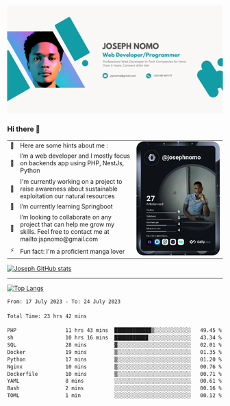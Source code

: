 ![Banner of my profile!](/Joseph_NOMO_NEW.png "Banner")

### Hi there 👋

<!--- | --  | 👋  | Here are some hints about me :                                                                                                 | <td rowspan=6><img src="/devcard.svg" width="400" alt="Joseph NOMO's Dev Card"/></td> |
| --- | --- | ------------------------------------------------------------------------------------------------------------------------------ | ------------------------------------------------------------------------------------- |
| --  | 🔭  | I’m a web developer and I mostly focus on backends app using PHP, NestJs, Python                                               |
| --  | 🦁  | I'm currently working on a project to raise awareness about sustainable exploitation our natural resources                     |
| --  | 🌱  | I’m currently learning Springboot                                                                                              |
| --  | 👯  | I’m looking to collaborate on any project that can help me grow my skills. Feel free to contact me at mailto:jspnomo@gmail.com |
| --  | ⚡  | Fun fact: I'm a proficient manga lover                                                                                         |
--->

<table>
    <tr>
        <td width="1%">👋</td>
        <td width="55%">Here are some hints about me :</td>
        <td rowspan=6 width="44%"><img src="/devcard.svg" width="400" alt="Joseph NOMO's Dev Card"/></td>
    </tr>
    <tr>
        <td>🔭</td>
        <td>I’m a web developer and I mostly focus on backends app using PHP, NestJs, Python</td>
    </tr>
    <tr>
        <td>🦁</td>
        <td>I'm currently working on a project to raise awareness about sustainable exploitation our natural resources</td>
    </tr>
    <tr>
        <td>🌱</td>
        <td>I’m currently learning Springboot</td>
    </tr>
    <tr>
        <td>👯</td>
        <td>I’m looking to collaborate on any project that can help me grow my skills. Feel free to contact me at mailto:jspnomo@gmail.com</td>
    </tr>
    <tr>
        <td>⚡</td>
        <td>Fun fact: I'm a proficient manga lover</td>
    </tr>

</table>

[![Joseph GitHub stats](https://github-readme-stats-seven-sigma-53.vercel.app/api?username=Jspascal)](https://github.com/Jspascal/github-readme-stats)

---

[![Top Langs](https://github-readme-stats-seven-sigma-53.vercel.app/api/top-langs/?username=Jspascal&layout=compact)](https://github.com/Jspascal/github-readme-stats)

<!--START_SECTION:waka-->

```txt
From: 17 July 2023 - To: 24 July 2023

Total Time: 23 hrs 42 mins

PHP                11 hrs 43 mins  ████████████▒░░░░░░░░░░░░   49.45 %
sh                 10 hrs 16 mins  ███████████░░░░░░░░░░░░░░   43.34 %
SQL                28 mins         ▓░░░░░░░░░░░░░░░░░░░░░░░░   02.01 %
Docker             19 mins         ▒░░░░░░░░░░░░░░░░░░░░░░░░   01.35 %
Python             17 mins         ▒░░░░░░░░░░░░░░░░░░░░░░░░   01.20 %
Nginx              10 mins         ▒░░░░░░░░░░░░░░░░░░░░░░░░   00.76 %
Dockerfile         10 mins         ▒░░░░░░░░░░░░░░░░░░░░░░░░   00.71 %
YAML               8 mins          ░░░░░░░░░░░░░░░░░░░░░░░░░   00.61 %
Bash               2 mins          ░░░░░░░░░░░░░░░░░░░░░░░░░   00.16 %
TOML               1 min           ░░░░░░░░░░░░░░░░░░░░░░░░░   00.12 %
```

<!--END_SECTION:waka-->
